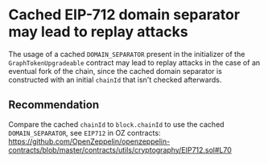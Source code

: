 # Cached EIP-712 domain separator may lead to replay attacks

The usage of a cached `DOMAIN_SEPARATOR` present in the initializer of the `GraphTokenUpgradeable` contract may lead to replay attacks in the case of an eventual fork of the chain, since the cached domain separator is constructed with an initial `chainId` that isn't checked afterwards.

## Recommendation

Compare the cached `chainId` to `block.chainId` to use the cached `DOMAIN_SEPARATOR`, see `EIP712` in OZ contracts: https://github.com/OpenZeppelin/openzeppelin-contracts/blob/master/contracts/utils/cryptography/EIP712.sol#L70
